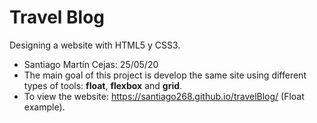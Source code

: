 # Travel Blog
Designing a website with HTML5 y CSS3.
- Santiago Martín Cejas: 25/05/20
- The main goal of this project is develop the same site using different types of tools: **float**, **flexbox** and **grid**.
- To view the website: https://santiago268.github.io/travelBlog/ (Float example).
